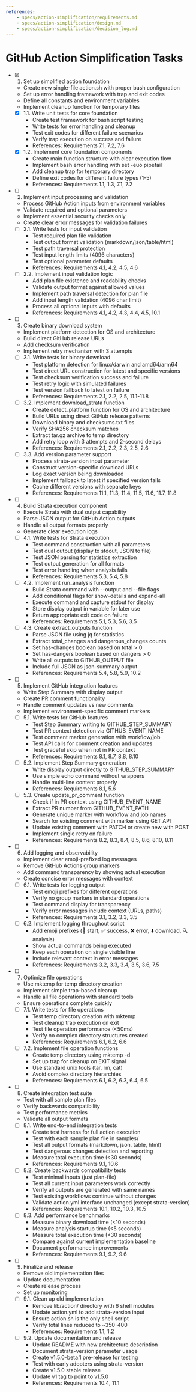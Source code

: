 ```yaml
---
references:
    - specs/action-simplification/requirements.md
    - specs/action-simplification/design.md
    - specs/action-simplification/decision_log.md
---
```

# GitHub Action Simplification Tasks

- [x] 1. Set up simplified action foundation
  - Create new single-file action.sh with proper bash configuration
  - Set up error handling framework with trap and exit codes
  - Define all constants and environment variables
  - Implement cleanup function for temporary files
  - [x] 1.1. Write unit tests for core foundation
    - Create test framework for bash script testing
    - Write tests for error handling and cleanup
    - Test exit codes for different failure scenarios
    - Verify trap execution on success and failure
    - References: Requirements 7.1, 7.2, 7.6
  - [x] 1.2. Implement core foundation components
    - Create main function structure with clear execution flow
    - Implement bash error handling with set -euo pipefail
    - Add cleanup trap for temporary directory
    - Define exit codes for different failure types (1-5)
    - References: Requirements 1.1, 1.3, 7.1, 7.2

- [ ] 2. Implement input processing and validation
  - Process GitHub Action inputs from environment variables
  - Validate required and optional parameters
  - Implement essential security checks only
  - Create clear error messages for validation failures
  - [ ] 2.1. Write tests for input validation
    - Test required plan file validation
    - Test output format validation (markdown/json/table/html)
    - Test path traversal protection
    - Test input length limits (4096 characters)
    - Test optional parameter defaults
    - References: Requirements 4.1, 4.2, 4.5, 4.6
  - [ ] 2.2. Implement input validation logic
    - Add plan file existence and readability checks
    - Validate output format against allowed values
    - Implement path traversal detection for plan file
    - Add input length validation (4096 char limit)
    - Process all optional inputs with defaults
    - References: Requirements 4.1, 4.2, 4.3, 4.4, 4.5, 10.1

- [ ] 3. Create binary download system
  - Implement platform detection for OS and architecture
  - Build direct GitHub release URLs
  - Add checksum verification
  - Implement retry mechanism with 3 attempts
  - [ ] 3.1. Write tests for binary download
    - Test platform detection for linux/darwin and amd64/arm64
    - Test direct URL construction for latest and specific versions
    - Test checksum verification success and failure
    - Test retry logic with simulated failures
    - Test version fallback to latest on failure
    - References: Requirements 2.1, 2.2, 2.5, 11.1-11.8
  - [ ] 3.2. Implement download_strata function
    - Create detect_platform function for OS and architecture
    - Build URLs using direct GitHub release patterns
    - Download binary and checksums.txt files
    - Verify SHA256 checksum matches
    - Extract tar.gz archive to temp directory
    - Add retry loop with 3 attempts and 2-second delays
    - References: Requirements 2.1, 2.2, 2.3, 2.5, 2.6
  - [ ] 3.3. Add version parameter support
    - Process strata-version input parameter
    - Construct version-specific download URLs
    - Log exact version being downloaded
    - Implement fallback to latest if specified version fails
    - Cache different versions with separate keys
    - References: Requirements 11.1, 11.3, 11.4, 11.5, 11.6, 11.7, 11.8

- [ ] 4. Build Strata execution component
  - Execute Strata with dual output capability
  - Parse JSON output for GitHub Action outputs
  - Handle all output formats properly
  - Generate clear execution logs
  - [ ] 4.1. Write tests for Strata execution
    - Test command construction with all parameters
    - Test dual output (display to stdout, JSON to file)
    - Test JSON parsing for statistics extraction
    - Test output generation for all formats
    - Test error handling when analysis fails
    - References: Requirements 5.3, 5.4, 5.8
  - [ ] 4.2. Implement run_analysis function
    - Build Strata command with --output and --file flags
    - Add conditional flags for show-details and expand-all
    - Execute command and capture stdout for display
    - Store display output in variable for later use
    - Return appropriate exit code on failure
    - References: Requirements 5.1, 5.3, 5.6, 3.5
  - [ ] 4.3. Create extract_outputs function
    - Parse JSON file using jq for statistics
    - Extract total_changes and dangerous_changes counts
    - Set has-changes boolean based on total > 0
    - Set has-dangers boolean based on dangers > 0
    - Write all outputs to GITHUB_OUTPUT file
    - Include full JSON as json-summary output
    - References: Requirements 5.4, 5.8, 5.9, 10.2

- [ ] 5. Implement GitHub integration features
  - Write Step Summary with display output
  - Create PR comment functionality
  - Handle comment updates vs new comments
  - Implement environment-specific comment markers
  - [ ] 5.1. Write tests for GitHub features
    - Test Step Summary writing to GITHUB_STEP_SUMMARY
    - Test PR context detection via GITHUB_EVENT_NAME
    - Test comment marker generation with workflow/job
    - Test API calls for comment creation and updates
    - Test graceful skip when not in PR context
    - References: Requirements 8.1, 8.7, 8.8, 8.10
  - [ ] 5.2. Implement Step Summary generation
    - Write display output directly to GITHUB_STEP_SUMMARY
    - Use simple echo command without wrappers
    - Handle multi-line content properly
    - References: Requirements 8.1, 5.6
  - [ ] 5.3. Create update_pr_comment function
    - Check if in PR context using GITHUB_EVENT_NAME
    - Extract PR number from GITHUB_EVENT_PATH
    - Generate unique marker with workflow and job names
    - Search for existing comment with marker using GET API
    - Update existing comment with PATCH or create new with POST
    - Implement single retry on failure
    - References: Requirements 8.2, 8.3, 8.4, 8.5, 8.6, 8.10, 8.11

- [ ] 6. Add logging and observability
  - Implement clear emoji-prefixed log messages
  - Remove GitHub Actions group markers
  - Add command transparency by showing actual execution
  - Create concise error messages with context
  - [ ] 6.1. Write tests for logging output
    - Test emoji prefixes for different operations
    - Verify no group markers in standard operations
    - Test command display for transparency
    - Verify error messages include context (URLs, paths)
    - References: Requirements 3.1, 3.2, 3.3, 3.5
  - [ ] 6.2. Implement logging throughout script
    - Add emoji prefixes (🚀 start, ✅ success, ❌ error, ⬇️ download, 🔍 analysis)
    - Show actual commands being executed
    - Keep each operation on single visible line
    - Include relevant context in error messages
    - References: Requirements 3.2, 3.3, 3.4, 3.5, 3.6, 7.5

- [ ] 7. Optimize file operations
  - Use mktemp for temp directory creation
  - Implement simple trap-based cleanup
  - Handle all file operations with standard tools
  - Ensure operations complete quickly
  - [ ] 7.1. Write tests for file operations
    - Test temp directory creation with mktemp
    - Test cleanup trap execution on exit
    - Test file operation performance (<50ms)
    - Verify no complex directory structures created
    - References: Requirements 6.1, 6.2, 6.6
  - [ ] 7.2. Implement file operation functions
    - Create temp directory using mktemp -d
    - Set up trap for cleanup on EXIT signal
    - Use standard unix tools (tar, rm, cat)
    - Avoid complex directory hierarchies
    - References: Requirements 6.1, 6.2, 6.3, 6.4, 6.5

- [ ] 8. Create integration test suite
  - Test with all sample plan files
  - Verify backwards compatibility
  - Test performance metrics
  - Validate all output formats
  - [ ] 8.1. Write end-to-end integration tests
    - Create test harness for full action execution
    - Test with each sample plan file in samples/
    - Test all output formats (markdown, json, table, html)
    - Test dangerous changes detection and reporting
    - Measure total execution time (<30 seconds)
    - References: Requirements 9.1, 10.6
  - [ ] 8.2. Create backwards compatibility tests
    - Test minimal inputs (just plan-file)
    - Test all current input parameters work correctly
    - Verify all outputs are generated with same names
    - Test existing workflows continue without changes
    - Validate action.yml interface unchanged (except strata-version)
    - References: Requirements 10.1, 10.2, 10.3, 10.5
  - [ ] 8.3. Add performance benchmarks
    - Measure binary download time (<10 seconds)
    - Measure analysis startup time (<5 seconds)
    - Measure total execution time (<30 seconds)
    - Compare against current implementation baseline
    - Document performance improvements
    - References: Requirements 9.1, 9.2, 9.6

- [ ] 9. Finalize and release
  - Remove old implementation files
  - Update documentation
  - Create release process
  - Set up monitoring
  - [ ] 9.1. Clean up old implementation
    - Remove lib/action/ directory with 6 shell modules
    - Update action.yml to add strata-version input
    - Ensure action.sh is the only shell script
    - Verify total lines reduced to ~350-400
    - References: Requirements 1.1, 1.2
  - [ ] 9.2. Update documentation and release
    - Update README with new architecture description
    - Document strata-version parameter usage
    - Create v1.5.0-beta.1 pre-release for testing
    - Test with early adopters using strata-version
    - Create v1.5.0 stable release
    - Update v1 tag to point to v1.5.0
    - References: Requirements 10.4, 11.1
